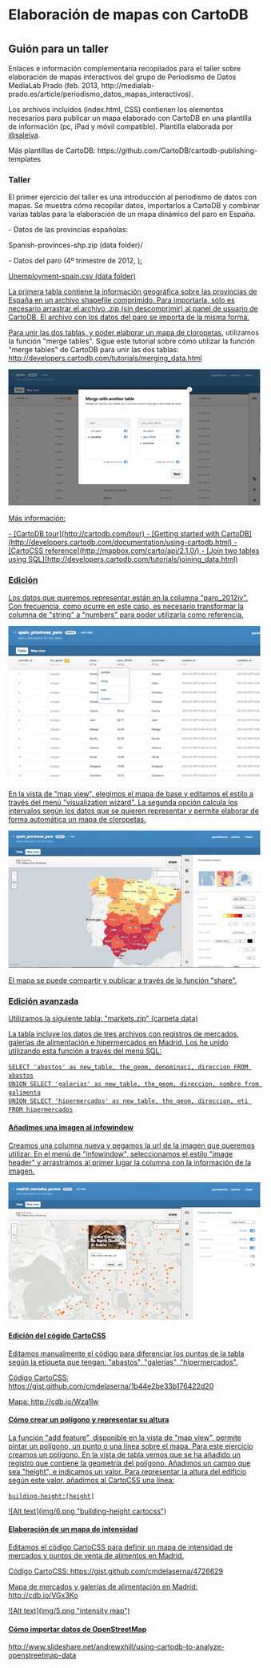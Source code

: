 <h1>Elaboración de mapas con CartoDB<h1> 
	<h2>Guión para un taller</h2>

<p>Enlaces e información complementaria recopilados para el taller sobre elaboración de mapas interactivos del grupo de Periodismo de Datos MediaLab Prado (feb. 2013, http://medialab-prado.es/article/periodismo_datos_mapas_interactivos).<p>

<p>Los archivos incluidos (index.html, CSS) contienen los elementos necesarios para publicar un mapa elaborado con CartoDB en una plantilla de información (pc, iPad y móvil compatible). Plantilla elaborada por <a href="https://twitter.com/saleiva">@saleiva</a>. </p>

<p>Más plantillas de CartoDB: https://github.com/CartoDB/cartodb-publishing-templates</p>


<h3>Taller</h3>
<p>El primer ejercicio del taller es una introducción al periodismo de datos con mapas. Se muestra cómo recopilar datos, importarlos a CartoDB y combinar varias tablas para la elaboración de un mapa dinámico del paro en España.</p>

<p>- Datos de las provincias españolas: </p> 
<p>Spanish-provinces-shp.zip (data folder)/</p>

<p>- Datos del paro (4º trimestre de 2012, <a href="http://ine.es/"INE</a>):</p> 
<p>Unemployment-spain.csv (data folder)</p>

<p>La primera tabla contiene la información geográfica sobre las provincias de España en un archivo shapefile comprimido. Para importarla, sólo es necesario arrastrar el archivo .zip (sin descomprimir) al panel de usuario de CartoDB. El archivo con los datos del paro se importa de la misma forma. </p>
<p>Para unir las dos tablas, y poder elaborar un mapa de <a href="http://www.ncgia.ucsb.edu/cctp/units/unit47/html/mas_form.html">cloropetas</a>, utilizamos la función "merge tables". Sigue este tutorial sobre cómo utilizar la función "merge tables" de CartoDB para unir las dos tablas: <a href="http://developers.cartodb.com/tutorials/merging_data.html">http://developers.cartodb.com/tutorials/merging_data.html</p>  

![Alt text](img/1.png "merge tables")

<p>Más información:</p>
- [CartoDB tour](http://cartodb.com/tour)
- [Getting started with CartoDB](http://developers.cartodb.com/documentation/using-cartodb.html)
- [CartoCSS reference](http://mapbox.com/carto/api/2.1.0/)
- [Join two tables using SQL](http://developers.cartodb.com/tutorials/joining_data.html)


<h3>Edición</h3>
<p>Los datos que queremos representar están en la columna "paro_2012iv". Con frecuencia, como ocurre en este caso, es necesario transformar la columna de "string" a "numbers" para poder utilizarla como referencia.</p>

![Alt text](img/2.png "edit columns")

<p>En la vista de "map view", elegimos el mapa de base y editamos el estilo a través del menú "visualization wizard". La segunda opción calcula los intervalos según los datos que se quieren representar y permite elaborar de forma automática un mapa de cloropetas. </p>

![Alt text](img/3.png "visualization wizard")

<p>El mapa se puede compartir y publicar a través de la función "share". </p>


<h3>Edición avanzada</h3>
<p>Utilizamos la siguiente tabla: "markets.zip" (carpeta data)</p> 

<p>La tabla incluye los datos de tres archivos con registros de mercados, galerías de alimentación e hipermercados en Madrid. Los he unido utilizando esta función a través del menú SQL: </p> 
<code>SELECT 'abastos' as new_table, the_geom, denominaci, direccion FROM abastos<br>UNION SELECT 'galerias' as new_table, the_geom, direccion, nombre from galimenta<br>UNION SELECT 'hipermercados' as new_table, the_geom, direccion, eti FROM hipermercados</code>

<h4>Añadimos una imagen al infowindow</h4>
<p>Creamos una columna nueva y pegamos la url de la imagen que queremos utilizar. En el menú de "infowindow", seleccionamos el estilo "image header" y arrastramos al primer lugar la columna con la información de la imagen. </p>

![Alt text](img/4.png "image infowindow cartocss")

<h4>Edición del cógido CartoCSS</h4>
<p>Editamos manualmente el código para diferenciar los puntos de la tabla según la etiqueta que tengan: "abastos", "galerías", "hipermercados".
<p>Código CartoCSS: https://gist.github.com/cmdelaserna/1b44e2be33b176422d20</p>
<p>Mapa: http://cdb.io/Wza1lw</p>

<h4>Cómo crear un polígono y representar su altura</h4>
<p>La función "add feature", disponible en la vista de "map view", permite pintar un polígono, un punto o una línea sobre el mapa. Para este ejercicio creamos un polígono. En la vista de tabla vemos que se ha añadido un registro que contiene la geometría del polígono. Añadimos un campo que sea "height", e indicamos un valor. Para representar la altura del edificio según este valor, añadimos al CartoCSS una línea: 
<p><code>building-height:[height]</code></p>
![Alt text](img/6.png "building-height cartocss")

<h4>Elaboración de un mapa de intensidad</h4>
<p>Editamos el código CartoCSS para definir un mapa de intensidad de mercados y puntos de venta de alimentos en Madrid.</p>
<p>Código CartoCSS: https://gist.github.com/cmdelaserna/4726629</p>
<p>Mapa de mercados y galerías de alimentación en Madrid: http://cdb.io/VGx3Ko</p>
![Alt text](img/5.png "intensity map")

<h4>Cómo importar datos de OpenStreetMap</h4>
<p>http://www.slideshare.net/andrewxhill/using-cartodb-to-analyze-openstreetmap-data</p>
